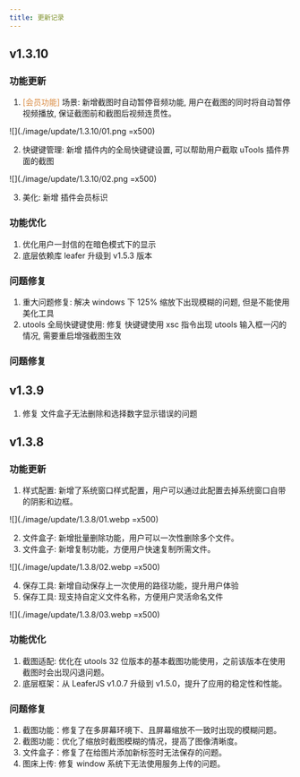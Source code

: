 ```yaml
---
title: 更新记录
---
```

## v1.3.10

### 功能更新

1.  <span style="color:#d9883d">[会员功能]</span> 场景: 新增截图时自动暂停音频功能, 用户在截图的同时将自动暂停视频播放, 保证截图前和截图后视频连贯性。

![](./image/update/1.3.10/01.png =x500)

2. 快键键管理: 新增 插件内的全局快键键设置, 可以帮助用户截取 uTools 插件界面的截图

![](./image/update/1.3.10/02.png =x500)

3. 美化: 新增 插件会员标识

### 功能优化

1. 优化用户一封信的在暗色模式下的显示
2. 底层依赖库 leafer 升级到 v1.5.3 版本

### 问题修复

1. 重大问题修复: 解决 windows 下 125% 缩放下出现模糊的问题, 但是不能使用美化工具
2. utools 全局快键键使用: 修复 快键键使用 xsc 指令出现 utools 输入框一闪的情况, 需要重启增强截图生效


### 问题修复

## v1.3.9

1. 修复 文件盒子无法删除和选择数字显示错误的问题

## v1.3.8

### 功能更新

1. 样式配置: 新增了系统窗口样式配置，用户可以通过此配置去掉系统窗口自带的阴影和边框。

![](./image/update/1.3.8/01.webp =x500)

2. 文件盒子: 新增批量删除功能，用户可以一次性删除多个文件。
3. 文件盒子: 新增复制功能，方便用户快速复制所需文件。

![](./image/update/1.3.8/02.webp  =x500)

4. 保存工具: 新增自动保存上一次使用的路径功能，提升用户体验
5. 保存工具: 现支持自定义文件名称，方便用户灵活命名文件

![](./image/update/1.3.8/03.webp  =x500)
### 功能优化

1. 截图适配: 优化在 utools 32 位版本的基本截图功能使用，之前该版本在使用截图时会出现闪退问题。
2. 底层框架：从 LeaferJS v1.0.7 升级到 v1.5.0，提升了应用的稳定性和性能。

### 问题修复

1. 截图功能：修复了在多屏幕环境下、且屏幕缩放不一致时出现的模糊问题。
2. 截图功能：优化了缩放时截图模糊的情况，提高了图像清晰度。
3. 文件盒子：修复了在给图片添加新标签时无法保存的问题。
4. 图床上传: 修复 window 系统下无法使用服务上传的问题。
